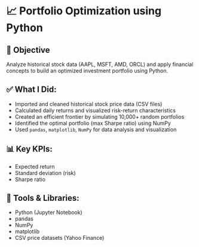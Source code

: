# 📈 Portfolio Optimization using Python 

## 🧠 Objective
Analyze historical stock data (AAPL, MSFT, AMD, ORCL) and apply financial concepts to build an optimized investment portfolio using Python.

## ✅ What I Did:
- Imported and cleaned historical stock price data (CSV files)
- Calculated daily returns and visualized risk-return characteristics
- Created an efficient frontier by simulating 10,000+ random portfolios
- Identified the optimal portfolio (max Sharpe ratio) using NumPy
- Used `pandas`, `matplotlib`, `NumPy` for data analysis and visualization

## 📊 Key KPIs:
- Expected return
- Standard deviation (risk)
- Sharpe ratio

## 🧰 Tools & Libraries:
- Python (Jupyter Notebook)
- pandas
- NumPy
- matplotlib
- CSV price datasets (Yahoo Finance)
